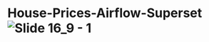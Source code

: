 # House-Prices-Airflow-Superset![Slide 16_9 - 1](https://github.com/user-attachments/assets/f6e9be57-41ce-41f4-a439-d29eb2a62bde)

